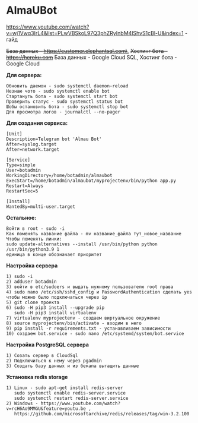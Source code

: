 # AlmaUBot
https://www.youtube.com/watch?v=wj1Vwq3IrL4&list=PLwVBSkoL97Q3phZRyInbM4lShvS1cBl-U&index=1 - гайд

~~База данных - https://customer.elephantsql.com\~~,
~~Хостинг бота - https://heroku.com~~
База данных - Google Cloud SQL,
Хостинг бота - Google Cloud

**Для сервера:**
```
Обновить даемон - sudo systemctl daemon-reload
Незнаю чото - sudo systemctl enable bot
Стартануть бота - sudo systemctl start bot
Проверить статус - sudo systemctl status bot
Шобы остановить бота - sudo systemctl stop bot
Для просмотра логов - journalctl --no-pager
```

**Для создания сервиса:**
```
[Unit]
Description=Telegram bot 'Almau Bot'
After=syslog.target
After=network.target

[Service]
Type=simple
User=botadmin
WorkingDirectory=/home/botadmin/almaubot
ExecStart=/home/botadmin/almaubot/myprojectenv/bin/python app.py
Restart=Always
RestartSec=5

[Install]
WantedBy=multi-user.target
```
**Остальное:**
```
Войти в root - sudo -i
Как поменять название файла - mv название_файла тут_новое_название
Чтобы поменять линки:
sudo update-alternatives --install /usr/bin/python python /usr/bin/python3.9 1
единица в конце обозначает приоритет
```
**Настройка сервера**
```
1) sudo -i
2) adduser botadmin
3) войти в etc/sudoers и выдать нужному пользователю root права
4) sudo nano /etc/ssh/sshd_config и PasswordAuthentication сделать yes
чтобы можно было подключаться через ip
5) git clone проекта
6) sudo -H pip3 install --upgrade pip
   sudo -H pip3 install virtualenv
7) virtualenv myprojectenv - создаем виртуальное окружение
8) source myprojectenv/bin/activate - входим в него
9) pip install -r requirements.txt - устанавливаем зависимости
10) создаем bot.service - sudo nano /etc/systemd/system/bot.service
```
**Настройка PostgreSQL сервера**
```
1) Созать сервер в CloudSql
2) Подключиться к нему через pgadmin
3) Создать базу данных и из бекапа вытащить данные
```
**Установка redis storage**
```
1) Linux - sudo apt-get install redis-server
   sudo systemctl enable redis-server.service
   sudo systemctl restart redis-server.service
2) Windows - https://www.youtube.com/watch?v=rcH6Ao9MMGU&feature=youtu.be ,
   https://github.com/microsoftarchive/redis/releases/tag/win-3.2.100
```